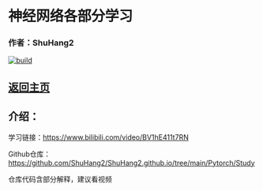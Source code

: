 # 神经网络各部分学习

### 作者：ShuHang2

[![build](https://github.com/Anduin2017/HowToCook/actions/workflows/build.yml/badge.svg)](https://github.com/ShuHang2/ShuHang2.github.io)

## [返回主页](../Pytorch.MD)

## 介绍：

学习链接：https://www.bilibili.com/video/BV1hE411t7RN

Github仓库：https://github.com/ShuHang2/ShuHang2.github.io/tree/main/Pytorch/Study

仓库代码含部分解释，建议看视频